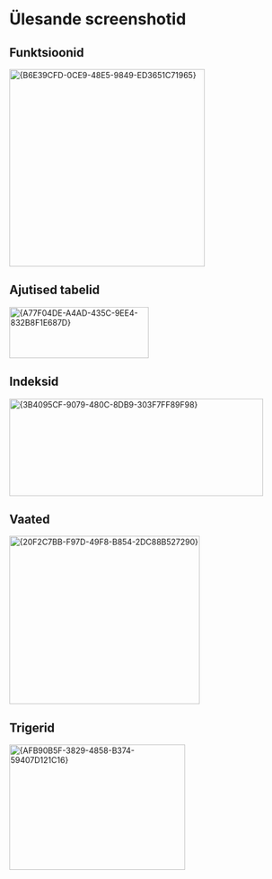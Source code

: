 # Ülesande screenshotid
## Funktsioonid
<img width="348" height="351" alt="{B6E39CFD-0CE9-48E5-9849-ED3651C71965}" src="https://github.com/user-attachments/assets/25fa4bbc-3169-43ce-a53f-26d5d9c39a82" />

## Ajutised tabelid
<img width="248" height="91" alt="{A77F04DE-A4AD-435C-9EE4-832B8F1E687D}" src="https://github.com/user-attachments/assets/dfb01fb3-9fd7-4a80-8077-ca6c0042c933" />

## Indeksid
<img width="452" height="173" alt="{3B4095CF-9079-480C-8DB9-303F7FF89F98}" src="https://github.com/user-attachments/assets/c149206a-ec51-4c9a-a2aa-996e679cf6b8" />

## Vaated
<img width="339" height="299" alt="{20F2C7BB-F97D-49F8-B854-2DC88B527290}" src="https://github.com/user-attachments/assets/dd900f21-7ac5-4fe0-b6f6-c29b8b065089" />

## Trigerid
<img width="313" height="223" alt="{AFB90B5F-3829-4858-B374-59407D121C16}" src="https://github.com/user-attachments/assets/6b5277ff-1078-4936-a1ec-2da0e44aec13" />
